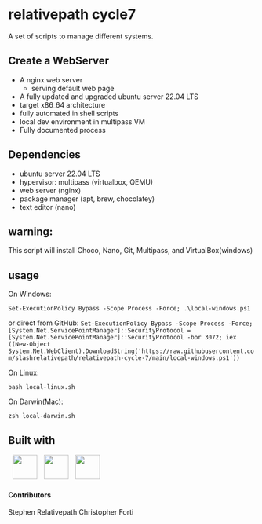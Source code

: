 # relativepath cycle7

A set of scripts to manage different systems.

## Create a WebServer

- A nginx web server
  - serving default web page
- A fully updated and upgraded ubuntu server 22.04 LTS
- target x86_64 architecture
- fully automated in shell scripts
- local dev environment in multipass VM
- Fully documented process

## Dependencies

- ubuntu server 22.04 LTS
- hypervisor: multipass (virtualbox, QEMU)
- web server (nginx)
- package manager (apt, brew, chocolatey)
- text editor (nano)

## warning:

This script will install Choco, Nano, Git, Multipass, and VirtualBox(windows)

## usage

On Windows:

`Set-ExecutionPolicy Bypass -Scope Process -Force; .\local-windows.ps1`

or direct from GitHub:
`Set-ExecutionPolicy Bypass -Scope Process -Force; [System.Net.ServicePointManager]::SecurityProtocol = [System.Net.ServicePointManager]::SecurityProtocol -bor 3072; iex ((New-Object System.Net.WebClient).DownloadString('https://raw.githubusercontent.com/slashrelativepath/relativepath-cycle-7/main/local-windows.ps1'))`

On Linux:

`bash local-linux.sh`

On Darwin(Mac):

`zsh local-darwin.sh`

## Built with

<p>
<img > 
<img src="https://cdn.jsdelivr.net/gh/devicons/devicon/icons/bash/bash-plain.svg" height="50" width="50" hspace="5px" />
<img src="https://cdn.jsdelivr.net/gh/devicons/devicon/icons/powershell/powershell-plain.svg" height="50" width="50" hspace="5px" />
<img src="https://cdn.jsdelivr.net/gh/devicons/devicon/icons/linux/linux-plain.svg" height="50" width="50" hspace="5px" />
</p>

#### Contributors

Stephen Relativepath
Christopher Forti
